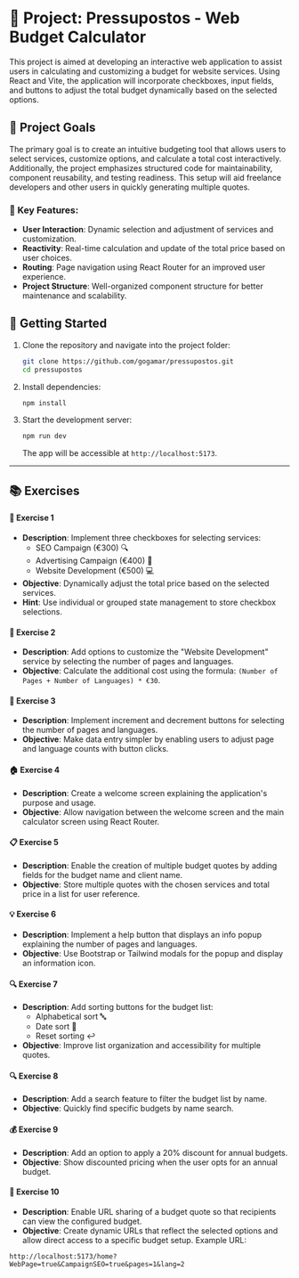 # 🚀 Project: Pressupostos - Web Budget Calculator

This project is aimed at developing an interactive web application to assist users in calculating and customizing a budget for website services. Using React and Vite, the application will incorporate checkboxes, input fields, and buttons to adjust the total budget dynamically based on the selected options.

## 🎯 Project Goals

The primary goal is to create an intuitive budgeting tool that allows users to select services, customize options, and calculate a total cost interactively. Additionally, the project emphasizes structured code for maintainability, component reusability, and testing readiness. This setup will aid freelance developers and other users in quickly generating multiple quotes.

### 🔑 Key Features:

- **User Interaction**: Dynamic selection and adjustment of services and customization.
- **Reactivity**: Real-time calculation and update of the total price based on user choices.
- **Routing**: Page navigation using React Router for an improved user experience.
- **Project Structure**: Well-organized component structure for better maintenance and scalability.

## 🚀 Getting Started

1. Clone the repository and navigate into the project folder:

   ```bash
   git clone https://github.com/gogamar/pressupostos.git
   cd pressupostos
   ```

2. Install dependencies:

   ```bash
   npm install
   ```

3. Start the development server:
   ```bash
   npm run dev
   ```
   The app will be accessible at `http://localhost:5173`.

---

## 📚 Exercises

#### 🧪 Exercise 1

- **Description**: Implement three checkboxes for selecting services:
  - SEO Campaign (€300) 🔍
  - Advertising Campaign (€400) 📢
  - Website Development (€500) 💻
- **Objective**: Dynamically adjust the total price based on the selected services.
- **Hint**: Use individual or grouped state management to store checkbox selections.

#### 🧩 Exercise 2

- **Description**: Add options to customize the "Website Development" service by selecting the number of pages and languages.
- **Objective**: Calculate the additional cost using the formula:
  `(Number of Pages + Number of Languages) * €30`.

#### 🔢 Exercise 3

- **Description**: Implement increment and decrement buttons for selecting the number of pages and languages.
- **Objective**: Make data entry simpler by enabling users to adjust page and language counts with button clicks.

#### 🏠 Exercise 4

- **Description**: Create a welcome screen explaining the application's purpose and usage.
- **Objective**: Allow navigation between the welcome screen and the main calculator screen using React Router.

#### 📋 Exercise 5

- **Description**: Enable the creation of multiple budget quotes by adding fields for the budget name and client name.
- **Objective**: Store multiple quotes with the chosen services and total price in a list for user reference.

#### 💡 Exercise 6

- **Description**: Implement a help button that displays an info popup explaining the number of pages and languages.
- **Objective**: Use Bootstrap or Tailwind modals for the popup and display an information icon.

#### 🔍 Exercise 7

- **Description**: Add sorting buttons for the budget list:
  - Alphabetical sort 🔤
  - Date sort 📆
  - Reset sorting ↩️
- **Objective**: Improve list organization and accessibility for multiple quotes.

#### 🔍 Exercise 8

- **Description**: Add a search feature to filter the budget list by name.
- **Objective**: Quickly find specific budgets by name search.

#### 💰 Exercise 9

- **Description**: Add an option to apply a 20% discount for annual budgets.
- **Objective**: Show discounted pricing when the user opts for an annual budget.

#### 🔗 Exercise 10

- **Description**: Enable URL sharing of a budget quote so that recipients can view the configured budget.
- **Objective**: Create dynamic URLs that reflect the selected options and allow direct access to a specific budget setup. Example URL:

```
http://localhost:5173/home?WebPage=true&CampaignSEO=true&pages=1&lang=2
```
